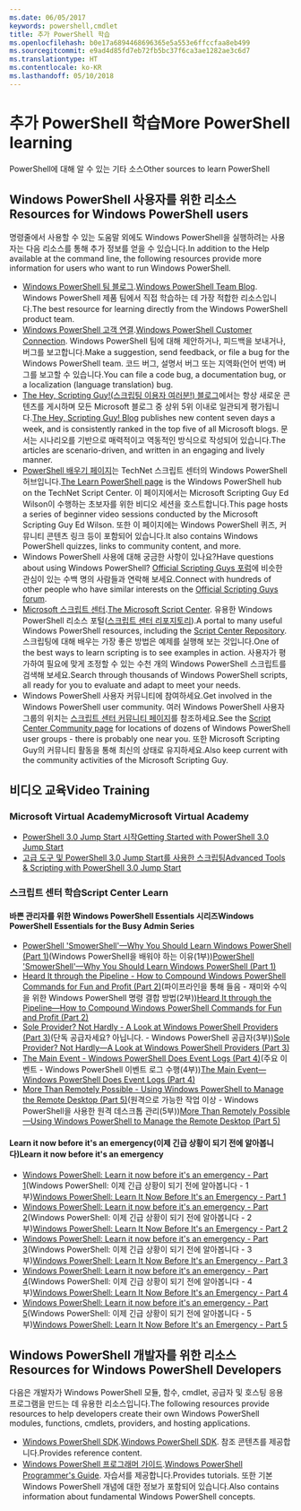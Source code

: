 ```yaml
---
ms.date: 06/05/2017
keywords: powershell,cmdlet
title: 추가 PowerShell 학습
ms.openlocfilehash: b0e17a6894468696365e5a553e6ffccfaa8eb499
ms.sourcegitcommit: e9ad4d85fd7eb72fb5bc37f6ca3ae1282ae3c6d7
ms.translationtype: HT
ms.contentlocale: ko-KR
ms.lasthandoff: 05/10/2018
---
```

# <a name="more-powershell-learning"></a><span data-ttu-id="5a9d8-103">추가 PowerShell 학습</span><span class="sxs-lookup"><span data-stu-id="5a9d8-103">More PowerShell learning</span></span>

<span data-ttu-id="5a9d8-104">PowerShell에 대해 알 수 있는 기타 소스</span><span class="sxs-lookup"><span data-stu-id="5a9d8-104">Other sources to learn PowerShell</span></span>

## <a name="resources-for-windows-powershell-users"></a><span data-ttu-id="5a9d8-105">Windows PowerShell 사용자를 위한 리소스</span><span class="sxs-lookup"><span data-stu-id="5a9d8-105">Resources for Windows PowerShell users</span></span>

<span data-ttu-id="5a9d8-106">명령줄에서 사용할 수 있는 도움말 외에도 Windows PowerShell을 실행하려는 사용자는 다음 리소스를 통해 추가 정보를 얻을 수 있습니다.</span><span class="sxs-lookup"><span data-stu-id="5a9d8-106">In addition to the Help available at the command line, the following resources provide more information for users who want to run Windows PowerShell.</span></span>

- <span data-ttu-id="5a9d8-107">[Windows PowerShell 팀 블로그](http://blogs.msdn.com/b/powershell/).</span><span class="sxs-lookup"><span data-stu-id="5a9d8-107">[Windows PowerShell Team Blog](http://blogs.msdn.com/b/powershell/).</span></span> <span data-ttu-id="5a9d8-108">Windows PowerShell 제품 팀에서 직접 학습하는 데 가장 적합한 리소스입니다.</span><span class="sxs-lookup"><span data-stu-id="5a9d8-108">The best resource for learning directly from the Windows PowerShell product team.</span></span>
- <span data-ttu-id="5a9d8-109">[Windows PowerShell 고객 연결](http://Connect.Microsoft.com/PowerShell).</span><span class="sxs-lookup"><span data-stu-id="5a9d8-109">[Windows PowerShell Customer Connection](http://Connect.Microsoft.com/PowerShell).</span></span> <span data-ttu-id="5a9d8-110">Windows PowerShell 팀에 대해 제안하거나, 피드백을 보내거나, 버그를 보고합니다.</span><span class="sxs-lookup"><span data-stu-id="5a9d8-110">Make a suggestion, send feedback, or file a bug for the Windows PowerShell team.</span></span> <span data-ttu-id="5a9d8-111">코드 버그, 설명서 버그 또는 지역화(언어 번역) 버그를 보고할 수 있습니다.</span><span class="sxs-lookup"><span data-stu-id="5a9d8-111">You can file a code bug, a documentation bug, or a localization (language translation) bug.</span></span>
- <span data-ttu-id="5a9d8-112">[The Hey, Scripting Guy!(스크립팅 이용자 여러분!) 블로그](https://blogs.technet.microsoft.com/heyscriptingguy/)에서는 항상 새로운 콘텐츠를 게시하며 모든 Microsoft 블로그 중 상위 5위 이내로 일관되게 평가됩니다.</span><span class="sxs-lookup"><span data-stu-id="5a9d8-112">[The Hey, Scripting Guy! Blog](https://blogs.technet.microsoft.com/heyscriptingguy/) publishes new content seven days a week, and is consistently ranked in the top five of all Microsoft blogs.</span></span> <span data-ttu-id="5a9d8-113">문서는 시나리오를 기반으로 매력적이고 역동적인 방식으로 작성되어 있습니다.</span><span class="sxs-lookup"><span data-stu-id="5a9d8-113">The articles are scenario-driven, and written in an engaging and lively manner.</span></span>
- <span data-ttu-id="5a9d8-114">[PowerShell 배우기 페이지](https://blogs.technet.microsoft.com/heyscriptingguy/2015/01/04/weekend-scripter-the-best-ways-to-learn-powershell/)는 TechNet 스크립트 센터의 Windows PowerShell 허브입니다.</span><span class="sxs-lookup"><span data-stu-id="5a9d8-114">[The Learn PowerShell page](https://blogs.technet.microsoft.com/heyscriptingguy/2015/01/04/weekend-scripter-the-best-ways-to-learn-powershell/) is the Windows PowerShell hub on the TechNet Script Center.</span></span> <span data-ttu-id="5a9d8-115">이 페이지에서는 Microsoft Scripting Guy Ed Wilson이 수행하는 초보자를 위한 비디오 세션을 호스트합니다.</span><span class="sxs-lookup"><span data-stu-id="5a9d8-115">This page hosts a series of beginner video sessions conducted by the Microsoft Scripting Guy Ed Wilson.</span></span> <span data-ttu-id="5a9d8-116">또한 이 페이지에는 Windows PowerShell 퀴즈, 커뮤니티 콘텐츠 링크 등이 포함되어 있습니다.</span><span class="sxs-lookup"><span data-stu-id="5a9d8-116">It also contains Windows PowerShell quizzes, links to community content, and more.</span></span>
- <span data-ttu-id="5a9d8-117">Windows PowerShell 사용에 대해 궁금한 사항이 있나요?</span><span class="sxs-lookup"><span data-stu-id="5a9d8-117">Have questions about using Windows PowerShell?</span></span> <span data-ttu-id="5a9d8-118">[Official Scripting Guys 포럼](http://social.technet.microsoft.com/forums/itcg/threads/)에 비슷한 관심이 있는 수백 명의 사람들과 연락해 보세요.</span><span class="sxs-lookup"><span data-stu-id="5a9d8-118">Connect with hundreds of other people who have similar interests on the [Official Scripting Guys forum](http://social.technet.microsoft.com/forums/itcg/threads/).</span></span>
- <span data-ttu-id="5a9d8-119">[Microsoft 스크립트 센터](https://technet.microsoft.com/scriptcenter).</span><span class="sxs-lookup"><span data-stu-id="5a9d8-119">[The Microsoft Script Center](https://technet.microsoft.com/scriptcenter).</span></span> <span data-ttu-id="5a9d8-120">유용한 Windows PowerShell 리소스 포털([스크립트 센터 리포지토리](http://gallery.technet.microsoft.com/scriptcenter/)).</span><span class="sxs-lookup"><span data-stu-id="5a9d8-120">A portal to many useful Windows PowerShell resources, including the [Script Center Repository](http://gallery.technet.microsoft.com/scriptcenter/).</span></span> <span data-ttu-id="5a9d8-121">스크립팅에 대해 배우는 가장 좋은 방법은 예제를 실행해 보는 것입니다.</span><span class="sxs-lookup"><span data-stu-id="5a9d8-121">One of the best ways to learn scripting is to see examples in action.</span></span> <span data-ttu-id="5a9d8-122">사용자가 평가하여 필요에 맞게 조정할 수 있는 수천 개의 Windows PowerShell 스크립트를 검색해 보세요.</span><span class="sxs-lookup"><span data-stu-id="5a9d8-122">Search through thousands of Windows PowerShell scripts, all ready for you to evaluate and adapt to meet your needs.</span></span>
- <span data-ttu-id="5a9d8-123">Windows PowerShell 사용자 커뮤니티에 참여하세요.</span><span class="sxs-lookup"><span data-stu-id="5a9d8-123">Get involved in the Windows PowerShell user community.</span></span> <span data-ttu-id="5a9d8-124">여러 Windows PowerShell 사용자 그룹의 위치는 [스크립트 센터 커뮤니티 페이지](https://technet.microsoft.com/scriptcenter/hh182567.aspx)를 참조하세요.</span><span class="sxs-lookup"><span data-stu-id="5a9d8-124">See the [Script Center Community page](https://technet.microsoft.com/scriptcenter/hh182567.aspx) for locations of dozens of Windows PowerShell user groups - there is probably one near you.</span></span> <span data-ttu-id="5a9d8-125">또한 Microsoft Scripting Guy의 커뮤니티 활동을 통해 최신의 상태로 유지하세요.</span><span class="sxs-lookup"><span data-stu-id="5a9d8-125">Also keep current with the community activities of the Microsoft Scripting Guy.</span></span>

## <a name="video-training"></a><span data-ttu-id="5a9d8-126">비디오 교육</span><span class="sxs-lookup"><span data-stu-id="5a9d8-126">Video Training</span></span>

### <a name="microsoft-virtual-academy"></a><span data-ttu-id="5a9d8-127">Microsoft Virtual Academy</span><span class="sxs-lookup"><span data-stu-id="5a9d8-127">Microsoft Virtual Academy</span></span>
- [<span data-ttu-id="5a9d8-128">PowerShell 3.0 Jump Start 시작</span><span class="sxs-lookup"><span data-stu-id="5a9d8-128">Getting Started with PowerShell 3.0 Jump Start</span></span>](https://mva.microsoft.com/en-US/training-courses/getting-started-with-powershell-30-jump-start-8276)
- [<span data-ttu-id="5a9d8-129">고급 도구 및 PowerShell 3.0 Jump Start를 사용한 스크립팅</span><span class="sxs-lookup"><span data-stu-id="5a9d8-129">Advanced Tools & Scripting with PowerShell 3.0 Jump Start</span></span>](https://mva.microsoft.com/en-US/training-courses/advanced-tools-scripting-with-powershell-30-jump-start-8231)

### <a name="script-center-learn"></a><span data-ttu-id="5a9d8-130">스크립트 센터 학습</span><span class="sxs-lookup"><span data-stu-id="5a9d8-130">Script Center Learn</span></span>
#### <a name="windows-powershell-essentials-for-the-busy-admin-series"></a><span data-ttu-id="5a9d8-131">바쁜 관리자를 위한 Windows PowerShell Essentials 시리즈</span><span class="sxs-lookup"><span data-stu-id="5a9d8-131">Windows PowerShell Essentials for the Busy Admin Series</span></span>
- <span data-ttu-id="5a9d8-132">[PowerShell 'SmowerShell'—Why You Should Learn Windows PowerShell &#40;Part 1&#41;](http://dlbmodigital.microsoft.com/webcasts/wmv/23976_Dnl_L.wmv)(Windows PowerShell을 배워야 하는 이유&#40;1부&#41;)</span><span class="sxs-lookup"><span data-stu-id="5a9d8-132">[PowerShell 'SmowerShell'—Why You Should Learn Windows PowerShell &#40;Part 1&#41;](http://dlbmodigital.microsoft.com/webcasts/wmv/23976_Dnl_L.wmv)</span></span>
- <span data-ttu-id="5a9d8-133">[Heard It through the Pipeline - How to Compound Windows PowerShell Commands for Fun and Profit &#40;Part 2&#41;](http://dlbmodigital.microsoft.com/webcasts/wmv/23977_Dnl_L.wmv)(파이프라인을 통해 들음 - 재미와 수익을 위한 Windows PowerShell 명령 결합 방법&#40;2부&#41;)</span><span class="sxs-lookup"><span data-stu-id="5a9d8-133">[Heard It through the Pipeline—How to Compound Windows PowerShell Commands for Fun and Profit &#40;Part 2&#41;](http://dlbmodigital.microsoft.com/webcasts/wmv/23977_Dnl_L.wmv)</span></span>
- <span data-ttu-id="5a9d8-134">[Sole Provider? Not Hardly - A Look at Windows PowerShell Providers &#40;Part 3&#41;](http://dlbmodigital.microsoft.com/webcasts/wmv/23978_Dnl_L.wmv)(단독 공급자세요? 아닙니다. - Windows PowerShell 공급자&#40;3부&#41;)</span><span class="sxs-lookup"><span data-stu-id="5a9d8-134">[Sole Provider? Not Hardly—A Look at Windows PowerShell Providers &#40;Part 3&#41;](http://dlbmodigital.microsoft.com/webcasts/wmv/23978_Dnl_L.wmv)</span></span>
- <span data-ttu-id="5a9d8-135">[The Main Event - Windows PowerShell Does Event Logs &#40;Part 4&#41;](http://dlbmodigital.microsoft.com/webcasts/wmv/23979_Dnl_L.wmv)(주요 이벤트 - Windows PowerShell 이벤트 로그 수행&#40;4부&#41;)</span><span class="sxs-lookup"><span data-stu-id="5a9d8-135">[The Main Event—Windows PowerShell Does Event Logs &#40;Part 4&#41;](http://dlbmodigital.microsoft.com/webcasts/wmv/23979_Dnl_L.wmv)</span></span>
- <span data-ttu-id="5a9d8-136">[More Than Remotely Possible - Using Windows PowerShell to Manage the Remote Desktop &#40;Part 5&#41;](http://dlbmodigital.microsoft.com/webcasts/wmv/23980_Dnl_L.wmv)(원격으로 가능한 작업 이상 - Windows PowerShell을 사용한 원격 데스크톱 관리&#40;5부&#41;)</span><span class="sxs-lookup"><span data-stu-id="5a9d8-136">[More Than Remotely Possible—Using Windows PowerShell to Manage the Remote Desktop &#40;Part 5&#41;](http://dlbmodigital.microsoft.com/webcasts/wmv/23980_Dnl_L.wmv)</span></span>

#### <a name="learn-it-now-before-its-an-emergency"></a><span data-ttu-id="5a9d8-137">Learn it now before it's an emergency(이제 긴급 상황이 되기 전에 알아봅니다)</span><span class="sxs-lookup"><span data-stu-id="5a9d8-137">Learn it now before it's an emergency</span></span>
- <span data-ttu-id="5a9d8-138">[Windows PowerShell: Learn it now before it's an emergency - Part 1](http://dlbmodigital.microsoft.com/webcasts/wmv/1032481530_Dnl_L.wmv)(Windows PowerShell: 이제 긴급 상황이 되기 전에 알아봅니다 - 1부)</span><span class="sxs-lookup"><span data-stu-id="5a9d8-138">[Windows PowerShell: Learn It Now Before It's an Emergency - Part 1](http://dlbmodigital.microsoft.com/webcasts/wmv/1032481530_Dnl_L.wmv)</span></span>
- <span data-ttu-id="5a9d8-139">[Windows PowerShell: Learn it now before it's an emergency - Part 2](http://dlbmodigital.microsoft.com/webcasts/wmv/1032481542_Dnl_L.wmv)(Windows PowerShell: 이제 긴급 상황이 되기 전에 알아봅니다 - 2부)</span><span class="sxs-lookup"><span data-stu-id="5a9d8-139">[Windows PowerShell: Learn It Now Before It's an Emergency - Part 2](http://dlbmodigital.microsoft.com/webcasts/wmv/1032481542_Dnl_L.wmv)</span></span>
- <span data-ttu-id="5a9d8-140">[Windows PowerShell: Learn it now before it's an emergency - Part 3](http://dlbmodigital.microsoft.com/webcasts/wmv/1032481548_Dnl_L.wmv)(Windows PowerShell: 이제 긴급 상황이 되기 전에 알아봅니다 - 3부)</span><span class="sxs-lookup"><span data-stu-id="5a9d8-140">[Windows PowerShell: Learn It Now Before It's an Emergency - Part 3](http://dlbmodigital.microsoft.com/webcasts/wmv/1032481548_Dnl_L.wmv)</span></span>
- <span data-ttu-id="5a9d8-141">[Windows PowerShell: Learn it now before it's an emergency - Part 4](http://dlbmodigital.microsoft.com/webcasts/wmv/1032481552_Dnl_L.wmv)(Windows PowerShell: 이제 긴급 상황이 되기 전에 알아봅니다 - 4부)</span><span class="sxs-lookup"><span data-stu-id="5a9d8-141">[Windows PowerShell: Learn It Now Before It's an Emergency - Part 4](http://dlbmodigital.microsoft.com/webcasts/wmv/1032481552_Dnl_L.wmv)</span></span>
- <span data-ttu-id="5a9d8-142">[Windows PowerShell: Learn it now before it's an emergency - Part 5](http://dlbmodigital.microsoft.com/webcasts/wmv/1032481554_Dnl_L.wmv)(Windows PowerShell: 이제 긴급 상황이 되기 전에 알아봅니다 - 5부)</span><span class="sxs-lookup"><span data-stu-id="5a9d8-142">[Windows PowerShell: Learn It Now Before It's an Emergency - Part 5](http://dlbmodigital.microsoft.com/webcasts/wmv/1032481554_Dnl_L.wmv)</span></span>

## <a name="resources-for-windows-powershell-developers"></a><span data-ttu-id="5a9d8-143">Windows PowerShell 개발자를 위한 리소스</span><span class="sxs-lookup"><span data-stu-id="5a9d8-143">Resources for Windows PowerShell Developers</span></span>

<span data-ttu-id="5a9d8-144">다음은 개발자가 Windows PowerShell 모듈, 함수, cmdlet, 공급자 및 호스팅 응용 프로그램을 만드는 데 유용한 리소스입니다.</span><span class="sxs-lookup"><span data-stu-id="5a9d8-144">The following resources provide resources to help developers create their own Windows PowerShell modules, functions, cmdlets, providers, and hosting applications.</span></span>

- <span data-ttu-id="5a9d8-145">[Windows PowerShell SDK](http://go.microsoft.com/fwlink/p/?LinkID=89595).</span><span class="sxs-lookup"><span data-stu-id="5a9d8-145">[Windows PowerShell SDK](http://go.microsoft.com/fwlink/p/?LinkID=89595).</span></span> <span data-ttu-id="5a9d8-146">참조 콘텐츠를 제공합니다.</span><span class="sxs-lookup"><span data-stu-id="5a9d8-146">Provides reference content.</span></span>
- <span data-ttu-id="5a9d8-147">[Windows PowerShell 프로그래머 가이드](http://go.microsoft.com/fwlink/p/?LinkID=89596).</span><span class="sxs-lookup"><span data-stu-id="5a9d8-147">[Windows PowerShell Programmer's Guide](http://go.microsoft.com/fwlink/p/?LinkID=89596).</span></span> <span data-ttu-id="5a9d8-148">자습서를 제공합니다.</span><span class="sxs-lookup"><span data-stu-id="5a9d8-148">Provides tutorials.</span></span> <span data-ttu-id="5a9d8-149">또한 기본 Windows PowerShell 개념에 대한 정보가 포함되어 있습니다.</span><span class="sxs-lookup"><span data-stu-id="5a9d8-149">Also contains information about fundamental Windows PowerShell concepts.</span></span>

